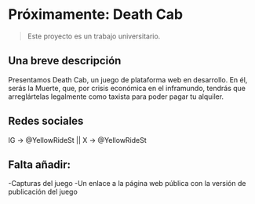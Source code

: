 # Próximamente: Death Cab
> Este proyecto es un trabajo universitario.

## Una breve descripción
Presentamos Death Cab, un juego de plataforma web en desarrollo. En él, serás la Muerte, que, por crisis económica en el inframundo, tendrás que arreglártelas legalmente como taxista para poder pagar tu alquiler.

## Redes sociales
IG -> @YellowRideSt || X -> @YellowRideSt

## Falta añadir:
-Capturas del juego
-Un enlace a la página web pública con la versión de publicación del juego